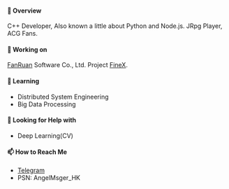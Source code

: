#### 🤣 Overview

C++ Developer, Also known a little about Python and Node.js. JRpg Player, ACG Fans.

#### 🔭 Working on

[FanRuan](https://www.finereport.com/en/company) Software Co., Ltd. Project [FineX](https://www.jiandaoyun.com/).

#### 🌱 Learning

* Distributed System Engineering
* Big Data Processing

#### 🤔 Looking for Help with

* Deep Learning(CV)

#### 📫 How to Reach Me

* [Telegram](https://t.me/AngelMsger)
* PSN: AngelMsger_HK



